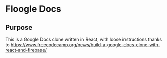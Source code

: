 # Floogle Docs

## Purpose

This is a Google Docs clone written in React, with loose instructions thanks to https://www.freecodecamp.org/news/build-a-google-docs-clone-with-react-and-firebase/